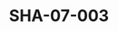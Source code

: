 ---
pid: SHA-07-003
title: SHA-07-003
language: ar
collection: شرحبيل احمد
original_label: 
rights: شرحبيل احمد
location_of_original: شرحبيل احمد
photographer_or_studio: 
scanned_from: photograph 10.6 by 16.8
_date: 7/9/1977
location: الخرطوم، نادي الطيران المدني
description: شرحبيل احمد ومزيع فيصل في حفل تكريم شرحبيل احمد
additional_notes: 
permission_display: 'yes'
on_server: 'no'
on_website: 'no'
permalink: /photopages/ar/SHA-07-003.html
layout: photo-page
---
